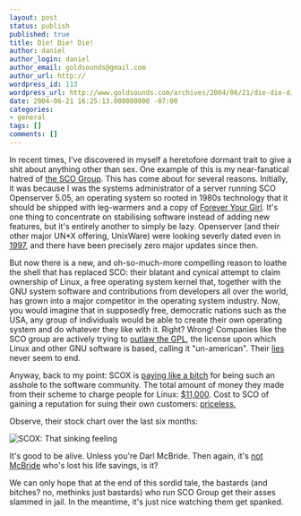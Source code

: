 ```yaml
---
layout: post
status: publish
published: true
title: Die! Die! Die!
author: daniel
author_login: daniel
author_email: goldsounds@gmail.com
author_url: http://
wordpress_id: 113
wordpress_url: http://www.goldsounds.com/archives/2004/06/21/die-die-die/
date: 2004-06-21 16:25:13.000000000 -07:00
categories:
- general
tags: []
comments: []
---
```

In recent times, I've discovered in myself a heretofore dormant trait to give a shit about anything other than sex. One example of this is my near-fanatical hatred of <a href="http://www.sco.com">the SCO Group</a>. This has come about for several reasons. Initially, it was because I was the systems administrator of a server running SCO Openserver 5.05, an operating system so rooted in 1980s technology that it should be shipped with leg-warmers and a copy of <a href="http://www.paula-abdul.net/html/albums.html">Forever Your Girl</a>. It's one thing to concentrate on stabilising software instead of adding new features, but it's entirely another to simply be lazy. Openserver (and their other major UN*X offering, UnixWare) were looking severly dated even in <a href="http://www.linuxjournal.com/article.php?sid=2427">1997</a>, and there have been precisely zero major updates since then.

But now there is a new, and oh-so-much-more compelling reason to loathe the shell that has replaced SCO: their blatant and cynical attempt to claim ownership of Linux, a free operating system kernel that, together with the GNU system software and contributions from developers all over the world, has grown into a major competitor in the operating system industry. Now, you would imagine that in supposedly free, democratic nations such as the USA, any group of individuals would be able to create their own operating system and do whatever they like with it. Right? Wrong! Companies like the SCO group are actively trying to <a href="http://www.eweek.com/article2/0,1759,1581616,00.asp">outlaw the GPL</a>, the license upon which Linux and other GNU software is based, calling it "un-american". Their <a href="http://www.forbes.com/2003/12/16/cx_dl_1216linux.html">lies</a> never seem to end.

Anyway, back to my point: SCOX is <a href="http://biz.yahoo.com/e/040614/scox10-q.html">paying like a bitch</a> for being such an asshole to the software community. The total amount of money they made from their scheme to charge people for Linux: <a href="http://story.news.yahoo.com/news?tmpl=story2&u=/nf/20040611/bs_nf/24542">$11,000</a>. Cost to SCO of gaining a reputation for suing their own customers: <a href="http://news.com.com/2100-1014-5168921.html">priceless.</a>

Observe, their stock chart over the last six months:

<img src="http://www.goldsounds.com/images/scox.png" alt="SCOX: That sinking feeling" />

It's good to be alive. Unless you're Darl McBride. Then again, it's <a href="http://radio.weblogs.com/0120124/2003/08/12.html">not McBride</a> who's lost his life savings, is it?

We can only hope that at the end of this sordid tale, the bastards (and bitches? no, methinks just bastards)  who run SCO Group get their asses slammed in jail. In the meantime, it's just nice watching them get spanked.
